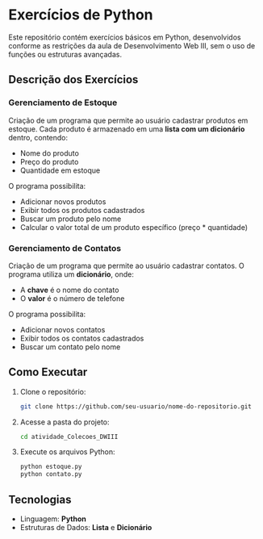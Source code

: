 #  Exercícios de Python

Este repositório contém exercícios básicos em Python, desenvolvidos conforme as restrições da aula de Desenvolvimento Web III, sem o uso de funções ou estruturas avançadas.

##  Descrição dos Exercícios

###  Gerenciamento de Estoque

Criação de um programa que permite ao usuário cadastrar produtos em estoque. Cada produto é armazenado em uma **lista com um dicionário** dentro, contendo:
- Nome do produto
- Preço do produto
- Quantidade em estoque

O programa possibilita:
- Adicionar novos produtos
- Exibir todos os produtos cadastrados
- Buscar um produto pelo nome
- Calcular o valor total de um produto específico (preço * quantidade)

###  Gerenciamento de Contatos

Criação de um programa que permite ao usuário cadastrar contatos. O programa utiliza um **dicionário**, onde:
- A **chave** é o nome do contato
- O **valor** é o número de telefone

O programa possibilita:
- Adicionar novos contatos
- Exibir todos os contatos cadastrados
- Buscar um contato pelo nome

##  Como Executar

1. Clone o repositório:
   ```sh
   git clone https://github.com/seu-usuario/nome-do-repositorio.git
   ```
2. Acesse a pasta do projeto:
   ```sh
   cd atividade_Colecoes_DWIII
   ```
3. Execute os arquivos Python:
   ```sh
   python estoque.py   
   python contato.py  
   ```

##  Tecnologias

- Linguagem: **Python**
- Estruturas de Dados: **Lista** e **Dicionário**

